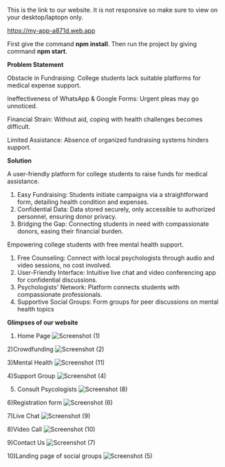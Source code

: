 This is the link to our website. It is not responsive so make sure to view on your desktop/laptopn only.

https://my-app-a871d.web.app


First give the command **npm install**.
Then run the project by giving command **npm start**.

**Problem Statement**

Obstacle in Fundraising: College students lack
suitable platforms for medical expense support.

Ineffectiveness of WhatsApp & Google Forms:
Urgent pleas may go unnoticed.

Financial Strain: Without aid, coping with health
challenges becomes difficult.

Limited Assistance: Absence of organized
fundraising systems hinders support.


**Solution**

A user-friendly platform for college students to raise funds for medical
assistance.

1. Easy Fundraising: Students initiate campaigns via a straightforward form, detailing health
condition and expenses.
2. Confidential Data: Data stored securely, only accessible to authorized personnel, ensuring
donor privacy.
3. Bridging the Gap: Connecting students in need with compassionate donors, easing their
financial burden.

Empowering college students with
free mental health support.

1. Free Counseling: Connect with local psychologists through
audio and video sessions, no cost involved.
2. User-Friendly Interface: Intuitive live chat and video
conferencing app for confidential discussions.
3. Psychologists' Network: Platform connects students with
compassionate professionals.
4. Supportive Social Groups: Form groups for peer discussions on
mental health topics

**Glimpses of our website**

1) Home Page
![Screenshot (1)](https://github.com/vilol-04/healthBridge/assets/112319597/d1761c33-4c0d-4c6d-87fd-439d89d148af)

2)Crowdfunding
![Screenshot (2)](https://github.com/vilol-04/healthBridge/assets/112319597/c98e3c13-aea4-46f9-bfb8-79ead6ce8585)

3)Mental Health
![Screenshot (11)](https://github.com/vilol-04/healthBridge/assets/112319597/5d89bd3c-6d34-4b46-a4f9-4df3a9e0d392)

4)Support Group
![Screenshot (4)](https://github.com/vilol-04/healthBridge/assets/112319597/d58861e2-8112-4c36-adb6-c87e95ec85f7)

5) Consult Psycologists
![Screenshot (8)](https://github.com/vilol-04/healthBridge/assets/112319597/e380547c-f3c0-47cb-89e2-cc102d723f90)

6)Registration form
![Screenshot (6)](https://github.com/vilol-04/healthBridge/assets/112319597/41edac68-b16e-4916-bb87-6e815079eea0)

7)Live Chat
![Screenshot (9)](https://github.com/vilol-04/healthBridge/assets/112319597/9001aabb-e700-45e6-811e-0ba61de7517a)

8)Video Call
![Screenshot (10)](https://github.com/vilol-04/healthBridge/assets/112319597/8726bcbf-1a46-4820-b673-ad09d8086e22)

9)Contact Us
![Screenshot (7)](https://github.com/vilol-04/healthBridge/assets/112319597/d7672bc4-9419-4279-ae14-0d2824a4c871)

10)Landing page of social groups
![Screenshot (5)](https://github.com/vilol-04/healthBridge/assets/112319597/9a41f5a9-1990-48e6-a387-0533519a69da)

